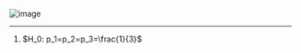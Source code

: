 ![image](https://github.com/user-attachments/assets/58f39ec7-46c8-4c27-a791-70b164c4cadb)

_______

1. $H_0: p_1=p_2=p_3=\frac{1}{3}$ 
